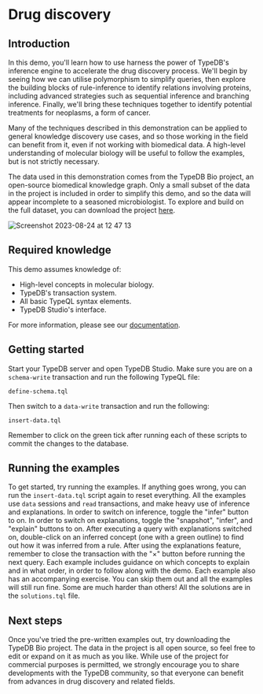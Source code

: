 # Drug discovery

## Introduction

In this demo, you'll learn how to use harness the power of TypeDB's inference engine to accelerate the drug discovery
process. We'll begin by seeing how we can utilise polymorphism to simplify queries, then explore the building blocks of
rule-inference to identify relations involving proteins, including advanced strategies such as sequential inference and
branching inference. Finally, we'll bring these techniques together to identify potential treatments for neoplasms, a
form of cancer.

Many of the techniques described in this demonstration can be applied to general knowledge discovery use cases, and so
those working in the field can benefit from it, even if not working with biomedical data. A high-level understanding of
molecular biology will be useful to follow the examples, but is not strictly necessary.

The data used in this demonstration comes from the TypeDB Bio project, an open-source biomedical knowledge graph. Only a
small subset of the data in the project is included in order to simplify this demo, and so the data will appear
incomplete to a seasoned microbiologist. To explore and build on the full dataset, you can download the project
[here](https://github.com/typedb-osi/typedb-bio).

![Screenshot 2023-08-24 at 12 47 13](https://github.com/james-whiteside/typedb-examples/assets/117453030/e7717db8-0a33-45f7-ba6c-f4fe70cf9fe9)

## Required knowledge

This demo assumes knowledge of:

- High-level concepts in molecular biology.
- TypeDB's transaction system.
- All basic TypeQL syntax elements.
- TypeDB Studio's interface.

For more information, please see our [documentation](https://docs.vaticle.com/docs/general/introduction).

## Getting started

Start your TypeDB server and open TypeDB Studio. Make sure you are on a `schema-write` transaction and run the following
TypeQL file:

```define-schema.tql```

Then switch to a `data-write` transaction and run the following:

```insert-data.tql```

Remember to click on the green tick after running each of these scripts to commit the changes to the database.

## Running the examples

To get started, try running the examples. If anything goes wrong, you can run the `insert-data.tql` script again to
reset everything. All the examples use `data` sessions and `read` transactions, and make heavy use of inference and
explanations. In order to switch on inference, toggle the "infer" button to on. In order to switch on explanations,
toggle the "snapshot", "infer", and "explain" buttons to on. After executing a query with explanations switched on,
double-click on an inferred concept (one with a green outline) to find out how it was inferred from a rule. After using
the explanations feature, remember to close the transaction with the "×" button before running the next query. Each
example includes guidance on which concepts to explain and in what order, in order to follow along with the demo. Each
example also has an accompanying exercise. You can skip them out and all the examples will still run fine. Some are much
harder than others! All the solutions are in the `solutions.tql` file.

## Next steps

Once you've tried the pre-written examples out, try downloading the TypeDB Bio project. The data in the project is all
open source, so feel free to edit or expand on it as much as you like. While use of the project for commercial purposes
is permitted, we strongly encourage you to share developments with the TypeDB community, so that everyone can benefit
from advances in drug discovery and related fields.
